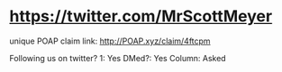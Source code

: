 # https://twitter.com/MrScottMeyer

unique POAP claim link: 
http://POAP.xyz/claim/4ftcpm

Following us on twitter? 1: Yes
DMed?: Yes
Column: Asked